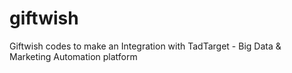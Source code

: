 # giftwish
Giftwish codes to make an Integration with TadTarget - Big Data &amp; Marketing Automation platform

